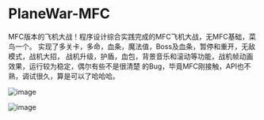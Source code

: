 # PlaneWar-MFC
MFC版本的飞机大战！程序设计综合实践完成的MFC飞机大战，无MFC基础，菜鸟一个。
实现了多关卡，多命，血条，魔法值，Boss及血条，暂停和重开，无敌模式，战机大招，
战机升级，护盾，血包，背景音乐和滚动等功能，战机帧动画效果，运行较为稳定，偶尔有些不是很清楚
的Bug，毕竟MFC刚接触，API也不熟，调试很久，算是可以了哈哈哈。

![image](https://github.com/Coselding/PlaneWar-MFC/blob/master/screenshot/1.png)


![image](https://github.com/Coselding/PlaneWar-MFC/blob/master/screenshot/2.png)

